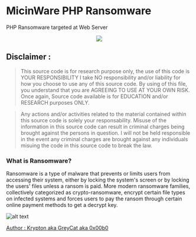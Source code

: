 # MicinWare PHP Ransomware
PHP Ransomware targeted at Web Server

<p align="center">
<img src="https://i.postimg.cc/gkQK4cwt/micin-2.png">
</p>



## Disclaimer : 

>  This source code is for research purpose only, the use of this code is YOUR RESPONSIBILITY
>  I take NO responsibility and/or liability for how you choose to use any of this source code. 
>  By using of this file, you understand that you are AGREEING TO USE AT YOUR OWN RISK. Once again, 
>  Source code available is for EDUCATION and/or RESEARCH purposes ONLY.

>  Any actions and/or activities related to the material contained within this source code is solely your responsability. Misuse of the information in this source code can result in criminal charges being brought against the persons in question. I will not be held responsible in the event any criminal charges are brought against any individuals misuing the code in this source code to break the law.


### What is Ransomware?

Ransomware is a type of malware that prevents or limits users from accessing their system, either by locking the system's screen or by locking the users' files unless a ransom is paid. More modern ransomware families, collectively categorized as crypto-ransomware, encrypt certain file types on infected systems and forces users to pay the ransom through certain online payment methods to get a decrypt key.

![alt text](https://steamuserimages-a.akamaihd.net/ugc/428196161228797543/6B13129C70F696A20340A1199D4A38DEB84CC317/ "Read Dis L3et -_-")

[Author : Krypton aka GreyCat aka 0x00b0](https://www.facebook.com/explore-our-brain)
